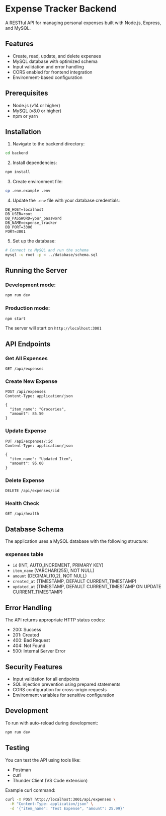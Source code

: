 
# Expense Tracker Backend

A RESTful API for managing personal expenses built with Node.js, Express, and MySQL.

## Features

- Create, read, update, and delete expenses
- MySQL database with optimized schema
- Input validation and error handling
- CORS enabled for frontend integration
- Environment-based configuration

## Prerequisites

- Node.js (v14 or higher)
- MySQL (v8.0 or higher)
- npm or yarn

## Installation

1. Navigate to the backend directory:
```bash
cd backend
```

2. Install dependencies:
```bash
npm install
```

3. Create environment file:
```bash
cp .env.example .env
```

4. Update the `.env` file with your database credentials:
```env
DB_HOST=localhost
DB_USER=root
DB_PASSWORD=your_password
DB_NAME=expense_tracker
DB_PORT=3306
PORT=3001
```

5. Set up the database:
```bash
# Connect to MySQL and run the schema
mysql -u root -p < ../database/schema.sql
```

## Running the Server

### Development mode:
```bash
npm run dev
```

### Production mode:
```bash
npm start
```

The server will start on `http://localhost:3001`

## API Endpoints

### Get All Expenses
```
GET /api/expenses
```

### Create New Expense
```
POST /api/expenses
Content-Type: application/json

{
  "item_name": "Groceries",
  "amount": 85.50
}
```

### Update Expense
```
PUT /api/expenses/:id
Content-Type: application/json

{
  "item_name": "Updated Item",
  "amount": 95.00
}
```

### Delete Expense
```
DELETE /api/expenses/:id
```

### Health Check
```
GET /api/health
```

## Database Schema

The application uses a MySQL database with the following structure:

### expenses table
- `id` (INT, AUTO_INCREMENT, PRIMARY KEY)
- `item_name` (VARCHAR(255), NOT NULL)
- `amount` (DECIMAL(10,2), NOT NULL)
- `created_at` (TIMESTAMP, DEFAULT CURRENT_TIMESTAMP)
- `updated_at` (TIMESTAMP, DEFAULT CURRENT_TIMESTAMP ON UPDATE CURRENT_TIMESTAMP)

## Error Handling

The API returns appropriate HTTP status codes:
- 200: Success
- 201: Created
- 400: Bad Request
- 404: Not Found
- 500: Internal Server Error

## Security Features

- Input validation for all endpoints
- SQL injection prevention using prepared statements
- CORS configuration for cross-origin requests
- Environment variables for sensitive configuration

## Development

To run with auto-reload during development:
```bash
npm run dev
```

## Testing

You can test the API using tools like:
- Postman
- curl
- Thunder Client (VS Code extension)

Example curl command:
```bash
curl -X POST http://localhost:3001/api/expenses \
  -H "Content-Type: application/json" \
  -d '{"item_name": "Test Expense", "amount": 25.99}'
```
</lov-write>
